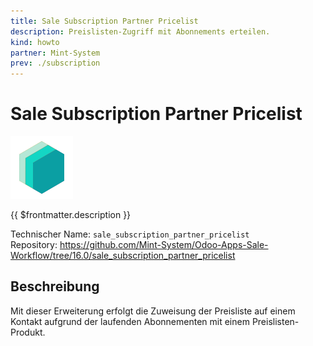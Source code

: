 ```yaml
---
title: Sale Subscription Partner Pricelist
description: Preislisten-Zugriff mit Abonnements erteilen.
kind: howto
partner: Mint-System
prev: ./subscription
---
```


# Sale Subscription Partner Pricelist

![icon_oms_box](attachments/icons_odoo_mint_system.png)

{{ $frontmatter.description }}

Technischer Name: `sale_subscription_partner_pricelist`\
Repository: <https://github.com/Mint-System/Odoo-Apps-Sale-Workflow/tree/16.0/sale_subscription_partner_pricelist>

## Beschreibung

Mit dieser Erweiterung erfolgt die Zuweisung der Preisliste auf einem Kontakt aufgrund der laufenden Abonnementen mit einem Preislisten-Produkt.
